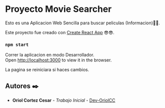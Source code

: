 # Proyecto Movie Searcher
Esto es una Aplicacion Web Sencilla para buscar peliculas (Informacion)🙂😎.

Este proyecto fue creado con [Create React App](https://github.com/facebook/create-react-app) 😎😎.


### `npm start`

Correr la aplicacion en modo Desarrollador.<br />
Open [http://localhost:3000](http://localhost:3000) to view it in the browser.

La pagina se reiniciara si haces cambios.<br />

## Autores ✒️

* **Oriol Cortez Cesar** - *Trabajo Inicial* - [Dev-OriolCC](https://github.com/Dev-OriolCC)
